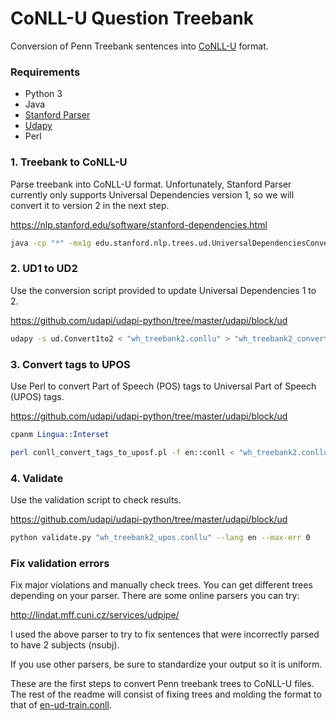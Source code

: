 # CoNLL-U Question Treebank

Conversion of Penn Treebank sentences into [CoNLL-U](https://universaldependencies.org/guidelines.html) format.

### Requirements

* Python 3
* Java
* [Stanford Parser](https://nlp.stanford.edu/software/stanford-dependencies.html)
* [Udapy](https://github.com/udapi/udapi-python/tree/master/udapi/block/ud)
* Perl

### 1. Treebank to CoNLL-U

Parse treebank into CoNLL-U format. Unfortunately, Stanford Parser currently only supports Universal Dependencies version 1, so we will convert it to version 2 in the next step.

https://nlp.stanford.edu/software/stanford-dependencies.html

```bash
java -cp "*" -mx1g edu.stanford.nlp.trees.ud.UniversalDependenciesConverter -treeFile "wh_treebank.txt" > "wh_treebank2.conllu"
```

### 2. UD1 to UD2

Use the conversion script provided to update Universal Dependencies 1 to 2.

https://github.com/udapi/udapi-python/tree/master/udapi/block/ud

```bash
udapy -s ud.Convert1to2 < "wh_treebank2.conllu" > "wh_treebank2_convert.conllu"
```

### 3. Convert tags to UPOS

Use Perl to convert Part of Speech (POS) tags to Universal Part of Speech (UPOS) tags.

https://github.com/udapi/udapi-python/tree/master/udapi/block/ud

```perl
cpanm Lingua::Interset
```
```bash
perl conll_convert_tags_to_uposf.pl -f en::conll < "wh_treebank2.conllu" > "wh_treebank2_upos.conllu"
```

### 4. Validate

Use the validation script to check results.

https://github.com/udapi/udapi-python/tree/master/udapi/block/ud

```bash
python validate.py "wh_treebank2_upos.conllu" --lang en --max-err 0
```

### Fix validation errors

Fix major violations and manually check trees. You can get different trees depending on your parser. There are some online parsers you can try:

http://lindat.mff.cuni.cz/services/udpipe/

I used the above parser to try to fix sentences that were incorrectly parsed to have 2 subjects (nsubj).

If you use other parsers, be sure to standardize your output so it is uniform.

These are the first steps to convert Penn treebank trees to CoNLL-U files. The rest of the readme will consist of fixing trees and molding the format to that of [en-ud-train.conll](data/en-ud-train.conll).